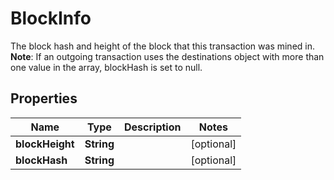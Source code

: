 

# BlockInfo

The block hash and height of the block that this transaction was mined in.      **Note**: If an outgoing transaction uses the destinations object with more than one value in the array, blockHash is set to null.

## Properties

| Name | Type | Description | Notes |
|------------ | ------------- | ------------- | -------------|
|**blockHeight** | **String** |  |  [optional] |
|**blockHash** | **String** |  |  [optional] |




